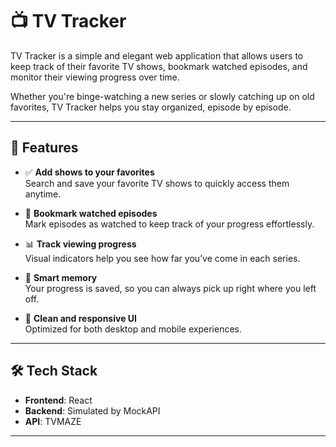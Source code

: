 # 📺 TV Tracker

TV Tracker is a simple and elegant web application that allows users to keep track of their favorite TV shows, bookmark watched episodes, and monitor their viewing progress over time.

Whether you're binge-watching a new series or slowly catching up on old favorites, TV Tracker helps you stay organized, episode by episode.

---

## 🚀 Features

- ✅ **Add shows to your favorites**  
  Search and save your favorite TV shows to quickly access them anytime.

- 🔖 **Bookmark watched episodes**  
  Mark episodes as watched to keep track of your progress effortlessly.

- 📊 **Track viewing progress**  
  Visual indicators help you see how far you’ve come in each series.

- 🧠 **Smart memory**  
  Your progress is saved, so you can always pick up right where you left off.

- 🎨 **Clean and responsive UI**  
  Optimized for both desktop and mobile experiences.

---

## 🛠 Tech Stack

- **Frontend**: React  
- **Backend**: Simulated by MockAPI
- **API**: TVMAZE

---



